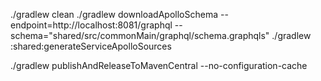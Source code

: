 ./gradlew clean
./gradlew downloadApolloSchema --endpoint=http://localhost:8081/graphql --schema="shared/src/commonMain/graphql/schema.graphqls"
./gradlew :shared:generateServiceApolloSources

./gradlew publishAndReleaseToMavenCentral --no-configuration-cache
